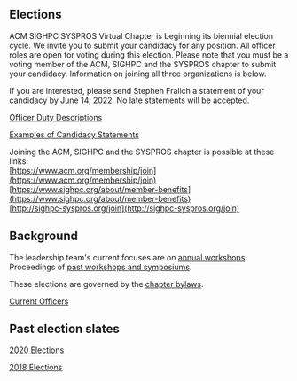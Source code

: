 ## Elections
ACM SIGHPC SYSPROS Virtual Chapter is beginning its biennial election cycle. We invite you to submit your candidacy for any position. All officer roles are open for voting during this election. Please note that you must be a voting member of the ACM, SIGHPC and the SYSPROS chapter to submit your candidacy. Information on joining all three organizations is below.

If you are interested, please send Stephen Fralich a statement of your candidacy by June 14, 2022. No late statements will be accepted.

[Officer Duty Descriptions](https://github.com/SIGHPC-SYSPROS/OrganizationalDocs/blob/master/SIGHPCSystemsBylaws.md#article-v-duties-of-officers)

[Examples of Candidacy Statements](2020Candidates.md)

Joining the ACM, SIGHPC and the SYSPROS chapter is possible at these links:  
[https://www.acm.org/membership/join](https://www.acm.org/membership/join)  
[https://www.sighpc.org/about/member-benefits](https://www.sighpc.org/about/member-benefits)  
[http://sighpc-syspros.org/join](http://sighpc-syspros.org/join)

## Background

The leadership team's current focuses are on [annual workshops](UpcomingActivities.md). Proceedings of [past workshops and symposiums](PastActivities.md).

These elections are governed by the [chapter bylaws](https://github.com/SIGHPC-SYSPROS/OrganizationalDocs/blob/master/SIGHPCSystemsBylaws.md#article-xi-amendment-and-election-procedures).

[Current Officers](SIGHPCSystemsOfficers.md)

## Past election slates

[2020 Elections](2020Candidates.md)

[2018 Elections](2018Candidates.md)
